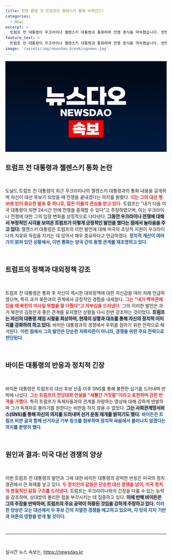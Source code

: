 ```yaml
---
title: 전쟁 끝낼 것 트럼프의 젤렌스키 통화 비하인드!
categories:
  - News
excerpt: >
  트럼프 전 대통령이 우크라이나 젤렌스키 대통령과 통화하며 전쟁 종식을 약속했습니다. 반면, 요양 중인 바이든 대통령은 트럼프의 발언을 강하게 비판하며 대선 캠페인을 재개할 의지를 드러냈습니다. 클릭 유도!
feature_text: >
  트럼프 전 대통령이 우크라이나 젤렌스키 대통령과 통화하며 전쟁 종식을 약속했습니다. 반면, 요양 중인 바이든 대통령은 트럼프의 발언을 강하게 비판하며 대선 캠페인을 재개할 의지를 드러냈습니다. 클릭 유도!
image: '/assets/img/newsdao_breakingnews.jpg'
---
```


<p><img src="/assets/img/newsdao_breakingnews.jpg" alt="flaretime 속보" /></p>

<h2 data-ke-size="size26">트럼프 전 대통령과 젤렌스키 통화 논란</h2>

<p data-ke-size="size16">&nbsp;</p>

<p>도널드 트럼프 전 대통령이 최근 우크라이나의 젤렌스키 대통령과의 통화 내용을 공개하며 자신이 대선 후보가 되었을 때 전쟁을 끝내겠다는 의지를 밝혔다. <b><span style="color: #ee2323;">이는 그의 대선 행보에 있어 중요한 발표 중 하나로, 많은 이들의 관심을 받고 있다.</span></b> 트럼프는 "내가 다음 미국 대통령이 되면 24시간 안에 전쟁을 중재할 수 있다"고 주장하였으며, 이는 우크라이나 전쟁에 대한 그의 입장 변화를 상징적으로 나타낸다. <b><span style="background-color: #21538527;">그동안 우크라이나 전쟁에 대해서 부정적인 시각을 보여온 트럼프가 이렇게 긍정적인 발언을 했다는 점에서 놀라움을 주고 있다.</span></b> 젤렌스키 대통령은 트럼프의 이런 발언에 대해 미국의 초당적 지원이 우크라이나의 자유와 독립을 지키는 데 있어서 매우 중요하다고 언급하였다. <b><span style="color: #1a5490;">정치적 계산이 여러 가지 얽혀 있던 상황에서, 이번 통화는 양국 간의 동맹 관계를 재조명하고 있다.</span></b></p>

<p data-ke-size="size16">&nbsp;</p>

<h2 data-ke-size="size26">트럼프의 정책과 대외정책 강조</h2>

<p data-ke-size="size16">&nbsp;</p>

<p>트럼프 전 대통령은 통화 후 자신이 제시한 대외정책에 대한 자신감을 여러 차례 언급하였으며, 특히 과거 북한과의 관계에서 긍정적인 경험을 내세웠다. <b><span style="color: #ee2323;">그는 "내가 백악관에 있을 때 북한의 미사일 위협을 잘 다뤘다"고 자부심을 드러냈다.</span></b> 그의 이러한 발언은 과거 북한의 김정은과 좋은 관계를 유지했던 상황을 다시 한번 강조하는 것이었다. <b><span style="background-color: #21538527;">트럼프는 자신의 대통령 재임 시절을 회상하며, 현재의 상황과 대조를 통해 자신의 정치적 이미지를 강화하려 하고 있다.</span></b> 바이든 대통령과의 경쟁에서 우위를 점하기 위한 전략으로 해석된다. <b><span style="color: #1a5490;">이런 점에서 그의 발언은 단순한 자화자찬이 아니라, 경쟁을 위한 주요 전략으로 판단된다.</span></b></p>

<p data-ke-size="size16">&nbsp;</p>

<h2 data-ke-size="size26">바이든 대통령의 반응과 정치적 긴장</h2>

<p data-ke-size="size16">&nbsp;</p>

<p>바이든 대통령은 트럼프의 대선 후보 선출 이후 SNS를 통해 불편한 심기를 드러내며 반박에 나섰다. <b><span style="color: #ee2323;">그는 트럼프의 전당대회 연설을 "새빨간 거짓말"이라고 표현하며 강한 반격을 가했다.</span></b> 특히 트럼프가 독재자들과의 관계를 자랑하는 영상에 대해 강하게 반발하며 그가 독재자로 불리기를 원한다는 비판을 하지 않을 수 없었다. <b><span style="background-color: #21538527;">그는 사회관계망서비스(SNS)를 통해 자신의 의지를 드러내며 선거 운동 재개를 밝히기도 했다.</span></b> <b><span style="color: #1a5490;">바이든은 트럼프 비판 글과 함께 선거자금 기부 링크를 첨부하며 정치적 싸움에서 물러나지 않겠다는 의지를 분명히 했다.</span></b></p>

<p data-ke-size="size16">&nbsp;</p>

<h2 data-ke-size="size26">원인과 결과: 미국 대선 경쟁의 양상</h2>

<p data-ke-size="size16">&nbsp;</p>

<p>이번 트럼프 전 대통령의 발언과 그에 대한 바이든 대통령의 강력한 반응은 미국의 정치 경관에서 큰 화제를 낳고 있다. <b><span style="color: #ee2323;">두 정치인의 갈등은 단순한 대선 경쟁을 넘어, 미국 정치의 본질적인 갈등 구조를 드러낸다.</span></b> 트럼프는 우크라이나와의 긴장을 다룰 수 있는 능력을 강조하며, 상대방의 불리한 점을 부각시키는 데 집중하고 있다. <b><span style="background-color: #21538527;">이에 반해 바이든은 그의 주장을 반박하며, 트럼프의 주요 공약이 허황된 것임을 강하게 주장하고 있다.</span></b> <b><span style="color: #1a5490;">이러한 양상은 오는 대선에서 두 후보 간의 치열한 경쟁을 예고하고 있으며, 각 당의 지지 기반과 여론의 영향을 받게 될 것이다.</span></b></p>

<p data-ke-size="size16">&nbsp;</p>

<hr>

<p data-ke-size="size16">&nbsp;</p>
실시간 뉴스 속보는, <a href="https://newsdao.kr" rel="dofollow">https://newsdao.kr</a>


